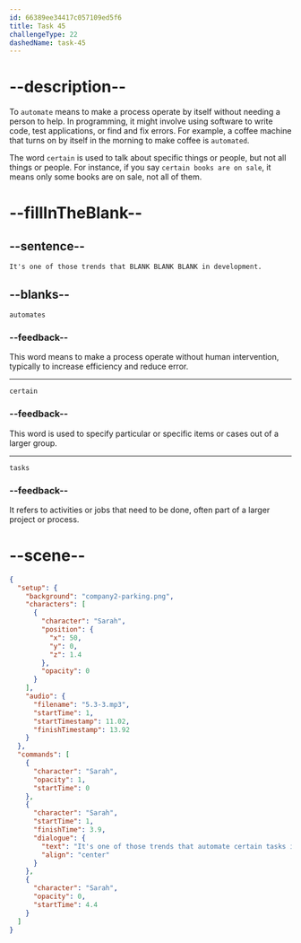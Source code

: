 ```yaml
---
id: 66389ee34417c057109ed5f6
title: Task 45
challengeType: 22
dashedName: task-45
---
```


<!-- (Audio) Sarah: It's one of those trends that automates certain tasks in development. -->

# --description--

To `automate` means to make a process operate by itself without needing a person to help. In programming, it might involve using software to write code, test applications, or find and fix errors. For example, a coffee machine that turns on by itself in the morning to make coffee is `automated`.

The word `certain` is used to talk about specific things or people, but not all things or people. For instance, if you say `certain books are on sale`, it means only some books are on sale, not all of them.

# --fillInTheBlank--

## --sentence--

`It's one of those trends that BLANK BLANK BLANK in development.`

## --blanks--

`automates`

### --feedback--

This word means to make a process operate without human intervention, typically to increase efficiency and reduce error.

---

`certain`

### --feedback--

This word is used to specify particular or specific items or cases out of a larger group.

---

`tasks`

### --feedback--

It refers to activities or jobs that need to be done, often part of a larger project or process.

# --scene--

```json
{
  "setup": {
    "background": "company2-parking.png",
    "characters": [
      {
        "character": "Sarah",
        "position": {
          "x": 50,
          "y": 0,
          "z": 1.4
        },
        "opacity": 0
      }
    ],
    "audio": {
      "filename": "5.3-3.mp3",
      "startTime": 1,
      "startTimestamp": 11.02,
      "finishTimestamp": 13.92
    }
  },
  "commands": [
    {
      "character": "Sarah",
      "opacity": 1,
      "startTime": 0
    },
    {
      "character": "Sarah",
      "startTime": 1,
      "finishTime": 3.9,
      "dialogue": {
        "text": "It's one of those trends that automate certain tasks in development.",
        "align": "center"
      }
    },
    {
      "character": "Sarah",
      "opacity": 0,
      "startTime": 4.4
    }
  ]
}
```
